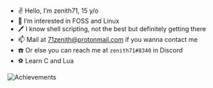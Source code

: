 - ✌️ Hello, I’m zenith71, 15 y/o
- 👀 I’m interested in FOSS and Linux
- 🖊️ I know shell scripting, not the best but definitely getting there
- 📫 Mail at 71zenith@protonmail.com if you wanna contact me
- ☎️ Or else you can reach me at `zenith71#8340` in Discord
- ⚽ Learn C and Lua

![Achievements](https://github-readme-stats.vercel.app/api?username=71zenith&show_icons=true&theme=github_dark&hide_border=true)
